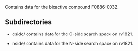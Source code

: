Contains data for the bioactive compound F0886-0032.

## Subdirectories

- cside/ contains data for the C-side search space on rv1821.

- nside/ contains data for the N-side search space on rv1821.

